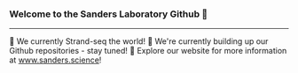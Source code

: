### Welcome to the Sanders Laboratory Github 👋
_______________________________________________
🔭 We currently Strand-seq the world!
🌱 We're currently building up our Github repositories - stay tuned!
👯 Explore our website for more information at www.sanders.science!
<!--
**Sanders-Lab/Sanders-Lab** is a ✨ _special_ ✨ repository because its `README.md` (this file) appears on your GitHub profile.

Here are some ideas to get you started:

- 🔭 I’m currently working on ...
- 🌱 I’m currently learning ...
- 👯 I’m looking to collaborate on ...
- 🤔 I’m looking for help with ...
- 💬 Ask me about ...
- 📫 How to reach me: ...
- 😄 Pronouns: ...
- ⚡ Fun fact: ...
-->
